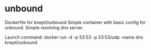 # unbound
Dockerfile for knepti/unbound
Simple container with basic config for unbound. Simple resolving dns server.

Launch command:
docker run -d -p 53:53 -p 53:53/udp –name dns knepti/unbound
